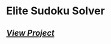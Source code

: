 # **Elite Sudoku Solver**

## *[View Project](https://akshay2002singh.github.io/Elite-Sudoku-Solver_web/index.html "welcome to my Sudoku Solver")*
